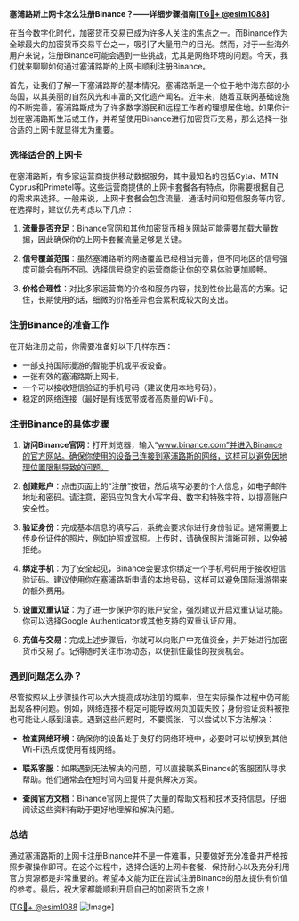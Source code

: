 **塞浦路斯上网卡怎么注册Binance？——详细步骤指南[[TG💪+ @esim1088](https://t.me/s/esim1088)]**

在当今数字化时代，加密货币交易已成为许多人关注的焦点之一。而Binance作为全球最大的加密货币交易平台之一，吸引了大量用户的目光。然而，对于一些海外用户来说，注册Binance可能会遇到一些挑战，尤其是网络环境的问题。今天，我们就来聊聊如何通过塞浦路斯的上网卡顺利注册Binance。

首先，让我们了解一下塞浦路斯的基本情况。塞浦路斯是一个位于地中海东部的小岛国，以其美丽的自然风光和丰富的文化遗产闻名。近年来，随着互联网基础设施的不断完善，塞浦路斯成为了许多数字游民和远程工作者的理想居住地。如果你计划在塞浦路斯生活或工作，并希望使用Binance进行加密货币交易，那么选择一张合适的上网卡就显得尤为重要。

### 选择适合的上网卡

在塞浦路斯，有多家运营商提供移动数据服务，其中最知名的包括Cyta、MTN Cyprus和Primetel等。这些运营商提供的上网卡套餐各有特点，你需要根据自己的需求来选择。一般来说，上网卡套餐会包含流量、通话时间和短信服务等内容。在选择时，建议优先考虑以下几点：

1. **流量是否充足**：Binance官网和其他加密货币相关网站可能需要加载大量数据，因此确保你的上网卡套餐流量足够是关键。
   
2. **信号覆盖范围**：虽然塞浦路斯的网络覆盖已经相当完善，但不同地区的信号强度可能会有所不同。选择信号稳定的运营商能让你的交易体验更加顺畅。

3. **价格合理性**：对比多家运营商的价格和服务内容，找到性价比最高的方案。记住，长期使用的话，细微的价格差异也会累积成较大的支出。

### 注册Binance的准备工作

在开始注册之前，你需要准备好以下几样东西：

- 一部支持国际漫游的智能手机或平板设备。
- 一张有效的塞浦路斯上网卡。
- 一个可以接收短信验证的手机号码（建议使用本地号码）。
- 稳定的网络连接（最好是有线宽带或者高质量的Wi-Fi）。

### 注册Binance的具体步骤

1. **访问Binance官网**：打开浏览器，输入“www.binance.com”并进入Binance的官方网站。确保你使用的设备已连接到塞浦路斯的网络，这样可以避免因地理位置限制导致的问题。

2. **创建账户**：点击页面上的“注册”按钮，然后填写必要的个人信息，如电子邮件地址和密码。请注意，密码应包含大小写字母、数字和特殊字符，以提高账户安全性。

3. **验证身份**：完成基本信息的填写后，系统会要求你进行身份验证。通常需要上传身份证件的照片，例如护照或驾照。上传时，请确保照片清晰可辨，以免被拒绝。

4. **绑定手机**：为了安全起见，Binance会要求你绑定一个手机号码用于接收短信验证码。建议使用你在塞浦路斯申请的本地号码，这样可以避免国际漫游带来的额外费用。

5. **设置双重认证**：为了进一步保护你的账户安全，强烈建议开启双重认证功能。你可以选择Google Authenticator或其他支持的双重认证应用。

6. **充值与交易**：完成上述步骤后，你就可以向账户中充值资金，并开始进行加密货币交易了。记得随时关注市场动态，以便抓住最佳的投资机会。

### 遇到问题怎么办？

尽管按照以上步骤操作可以大大提高成功注册的概率，但在实际操作过程中仍可能出现各种问题。例如，网络连接不稳定可能导致网页加载失败；身份验证资料被拒也可能让人感到沮丧。遇到这些问题时，不要慌张，可以尝试以下方法解决：

- **检查网络环境**：确保你的设备处于良好的网络环境中，必要时可以切换到其他Wi-Fi热点或使用有线网络。
  
- **联系客服**：如果遇到无法解决的问题，可以直接联系Binance的客服团队寻求帮助。他们通常会在短时间内回复并提供解决方案。

- **查阅官方文档**：Binance官网上提供了大量的帮助文档和技术支持信息，仔细阅读这些资料有助于更好地理解和解决问题。

### 总结

通过塞浦路斯的上网卡注册Binance并不是一件难事，只要做好充分准备并严格按照步骤操作即可。在这个过程中，选择合适的上网卡套餐、保持耐心以及充分利用官方资源都是非常重要的。希望本文能为正在尝试注册Binance的朋友提供有价值的参考。最后，祝大家都能顺利开启自己的加密货币之旅！

[[TG💪+ @esim1088](https://t.me/s/esim1088) ![Image](https://i.postimg.cc/4NQfJmqS/Snipaste-2025-05-13-00-14-12.png)]